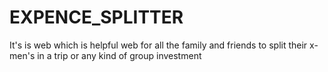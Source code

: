 # EXPENCE_SPLITTER
It's is web which is helpful web for all the family and friends to split their x-men's in a trip or any kind of group investment
